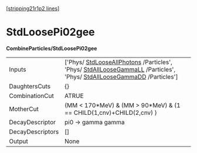 [[stripping21r1p2 lines]](./stripping21r1p2-index)

# StdLoosePi02gee

**CombineParticles/StdLoosePi02gee**

|                  |                                                                                                                                                                                                                                                 |
|------------------|-------------------------------------------------------------------------------------------------------------------------------------------------------------------------------------------------------------------------------------------------|
| Inputs           | ['Phys/ [StdLooseAllPhotons](./stripping21r1p2-stdlooseallphotons) /Particles', 'Phys/ [StdAllLooseGammaLL](./stripping21r1p2-stdallloosegammall) /Particles', 'Phys/ [StdAllLooseGammaDD](./stripping21r1p2-stdallloosegammadd) /Particles'] |
| DaughtersCuts    | {}                                                                                                                                                                                                                                              |
| CombinationCut   | ATRUE                                                                                                                                                                                                                                           |
| MotherCut        | (MM \< 170\*MeV) & (MM \> 90\*MeV) & (1 == CHILD(1,cnv)+CHILD(2,cnv) )                                                                                                                                                                          |
| DecayDescriptor  | pi0 -\> gamma gamma                                                                                                                                                                                                                             |
| DecayDescriptors | []                                                                                                                                                                                                                                            |
| Output           | None                                                                                                                                                                                                                                            |
